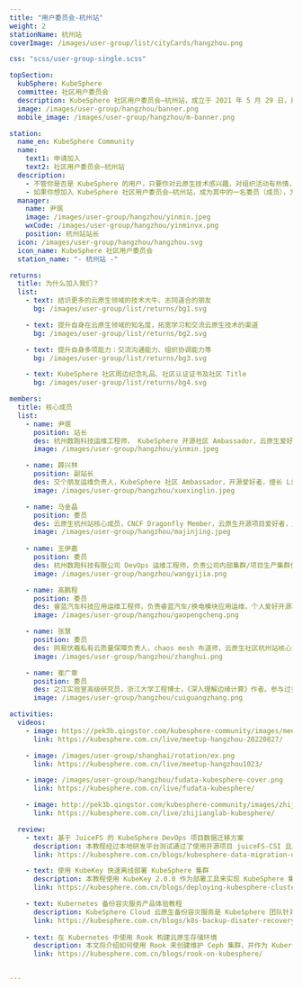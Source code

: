 ```yaml
---
title: "用户委员会-杭州站"
weight: 2
stationName: 杭州站
coverImage: /images/user-group/list/cityCards/hangzhou.png

css: "scss/user-group-single.scss"

topSection:
  kubSphere: KubeSphere 
  committee: 社区用户委员会
  description: KubeSphere 社区用户委员会—杭州站，成立于 2021 年 5 月 29 日，是由活跃在杭州的 KubeSphere 社区用户和成员组成的。初创核心成员 3 人。
  image: /images/user-group/hangzhou/banner.png
  mobile_image: /images/user-group/hangzhou/m-banner.png

station:
  name_en: KubeSphere Community
  name: 
    text1: 申请加入
    text2: 社区用户委员会—杭州站
  description: 
    - 不管你是否是 KubeSphere 的用户，只要你对云原生技术感兴趣，对组织活动有热情，对发展 KubeSphere 社区有想法，即可申请加入 KubeSphere 社区杭州用户委员会。
    - 如果你想加入 KubeSphere 社区用户委员会—杭州站，成为其中的一名委员（成员），为发展 KubeSphere 社区贡献自己的一份力量，可添加杭州站站长微信申请，并可加入 KubeSphere 开源社区杭州站微信群。
  manager: 
    name: 尹珉
    image: /images/user-group/hangzhou/yinmin.jpeg
    wxCode: /images/user-group/hangzhou/yinminvx.png
    position: 杭州站站长
  icon: /images/user-group/hangzhou/hangzhou.svg
  icon_name: KubeSphere 社区用户委员会
  station_name: "- 杭州站 -"

returns:
  title: 为什么加入我们？
  list:
    - text: 结识更多的云原生领域的技术大牛、志同道合的朋友
      bg: /images/user-group/list/returns/bg1.svg

    - text: 提升自身在云原生领域的知名度，拓宽学习和交流云原生技术的渠道
      bg: /images/user-group/list/returns/bg2.svg

    - text: 提升自身多项能力：交流沟通能力、组织协调能力等
      bg: /images/user-group/list/returns/bg3.svg

    - text: KubeSphere 社区周边纪念礼品、社区认证证书及社区 Title
      bg: /images/user-group/list/returns/bg4.svg

members:
  title: 核心成员
  list:
    - name: 尹珉
      position: 站长
      des: 杭州数跑科技运维工程师， KubeSphere 开源社区 Ambassador，云原生爱好者。
      image: /images/user-group/hangzhou/yinmin.jpeg

    - name: 薛兴林
      position: 副站长
      des: 交个朋友运维负责人，KubeSphere 社区 Ambassador，开源爱好者，擅长 Linux 系统、网络、服务器、虚拟化、容器、微服务架构、中间件、监控、CI/CD 等运维工作
      image: /images/user-group/hangzhou/xuexinglin.jpeg

    - name: 马金晶
      position: 委员
      des: 云原生杭州站核心成员，CNCF Dragonfly Member，云原生开源项目爱好者，主要负责大规模文件分发、镜像加速产品研发和优化，工作领域涉及 Kubenetes & CSI、Golang 性能优化。
      image: /images/user-group/hangzhou/majinjing.jpeg
   
    - name: 王伊嘉
      position: 委员
      des: 杭州数跑科技有限公司 DevOps 运维工程师，负责公司内部集群/项目生产集群优化、运维；内部 CI/CD 流优化、编写；新技术调研、推广等工作。
      image: /images/user-group/hangzhou/wangyijia.png

    - name: 高鹏程
      position: 委员
      des: 睿蓝汽车科技应用运维工程师，负责睿蓝汽车/换电模块应用运维，个人爱好开源项目，主要研究  DevOps，K8s 方面。
      image: /images/user-group/hangzhou/gaopengcheng.png

    - name: 张慧
      position: 委员
      des: 网易伏羲私有云质量保障负责人，chaos mesh 布道师，云原生社区杭州站核心负责人，Linux “女性开源力量”。
      image: /images/user-group/hangzhou/zhanghui.png

    - name: 崔广章
      position: 委员
      des: 之江实验室高级研究员，浙江大学工程博士，《深入理解边缘计算》作者。参与过多个行业的云计算生产项目，2018 年初开始从事边缘计算和操作系统相关研究与开发至今。
      image: /images/user-group/hangzhou/cuiguangzhang.png

activities:
  videos:
    - image: https://pek3b.qingstor.com/kubesphere-community/images/meetup-hangzhou-20220827-cover.png
      link: https://kubesphere.com.cn/live/meetup-hangzhou-20220827/

    - image: /images/user-group/shanghai/rotation/ex.png
      link: https://kubesphere.com.cn/live/meetup-hangzhou1023/

    - image: /images/user-group/hangzhou/fudata-kubesphere-cover.png
      link: https://kubesphere.com.cn/live/fudata-kubesphere/

    - image: http://pek3b.qingstor.com/kubesphere-community/images/zhijianglab-kubesphere-cover.png
      link: https://kubesphere.com.cn/live/zhijianglab-kubesphere/

  review:
    - text: 基于 JuiceFS 的 KubeSphere DevOps 项目数据迁移方案
      description: 本教程经过本地研发平台测试通过了使用开源项目 juiceFS-CSI 且后端依托 OSS 作为后端存储实现数据迁移的检验。
      link: https://kubesphere.com.cn/blogs/kubesphere-data-migration-using-juicefs/

    - text: 使用 KubeKey 快速离线部署 KubeSphere 集群
      description: 本教程使用 KubeKey 2.0.0 作为部署工具来实现 KubeSphere 集群在离线环境中的部署。
      link: https://kubesphere.com.cn/blogs/deploying-kubesphere-clusters-offline-with-kubekey/

    - text: Kubernetes 备份容灾服务产品体验教程
      description: KubeSphere Cloud 云原生备份容灾服务是 KubeSphere 团队针对混合云场景推出的 Kubernetes 备份容灾即服务产品。
      link: https://kubesphere.com.cn/blogs/k8s-backup-disater-recovery-service/
      
    - text: 在 Kubernetes 中使用 Rook 构建云原生存储环境
      description: 本文将介绍如何使用 Rook 来创建维护 Ceph 集群，并作为 Kubernetes 的持久化存储。
      link: https://kubesphere.com.cn/blogs/rook-on-kubesphere/


---
```

